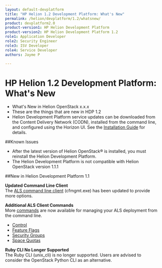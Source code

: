 ```yaml
---
layout: default-devplatform
title: "HP Helion 1.2 Development Platform: What's New"
permalink: /helion/devplatform/1.2/whatsnew/
product: devplatform2.0
product-version1: HP Helion Development Platform
product-version2: HP Helion Development Platform 1.2
role1: Application Developer 
role2: Security Engineer
role3: ISV Developer
role4: Service Developer
authors: Jayme P

---
```

<!--UNDER REVISION-->
# HP Helion 1.2 Development Platform: What's New

* What's New in Helion OpenStack x.x.x
* These are the things that are new in HDP 1.2
* Helion Development Platform service updates can be downloaded from the Content Delivery Network (CODN),  installed from the command line, and configured using the Horizon UI. See the [Installation Guide](/helion/devplatform/1.2/install/) for details.

##Known Issues

* After the latest version of Helion OpenStack&#174; is installed, you must reinstall the Helion Development Platform.
* The Helion Development Platform is not compatible with Helion OpenStack version 1.1.1 

##New in Helion Development Platform 1.1

**Updated Command Line Client** <br />
The [ALS command line client](/helion/devplatform/1.1/als/client/reference/) (cfmgmt.exe) has been updated to provide more options.

**Additional ALS Client Commands**<br />
More [commands](/helion/devplatform/1.1/als/user/reference/client-ref/) are now available for managing your ALS deployment from the command line.

- [Control](/helion/devplatform/1.1/als/user/reference/client-ref/control/)
- [Feature Flags](/helion/devplatform/1.1/als/user/reference/client-ref/flags/)
- [Security Groups](/helion/devplatform/1.1/als/user/reference/client-ref/securitygroups/)
- [Space Quotas](/helion/devplatform/1.1/als/user/reference/client-ref/spacequotas/) 

**Ruby CLI No Longer Supported** <br />The Ruby CLI (unix_cli) is no longer supported. Users are advised to consider the OpenStack Python CLI as an alternative.
